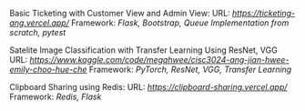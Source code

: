 Basic Ticketing with Customer View and Admin View: 
URL: *https://ticketing-ang.vercel.app/*
Framework: *Flask, Bootstrap, Queue Implementation from scratch, pytest*

Satelite Image Classification with Transfer Learning Using ResNet, VGG
URL: *https://www.kaggle.com/code/megahwee/cisc3024-ang-jian-hwee-emily-choo-hue-che*
Framework: *PyTorch, ResNet, VGG, Transfer Learning*

Clipboard Sharing using Redis: 
URL: *https://clipboard-sharing.vercel.app/*
Framework: *Redis, Flask*